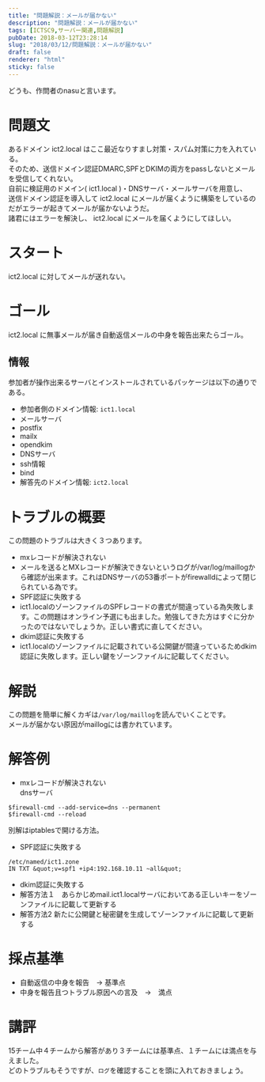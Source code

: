 ```yaml
---
title: "問題解説：メールが届かない"
description: "問題解説：メールが届かない"
tags: [ICTSC9,サーバー関連,問題解説]
pubDate: 2018-03-12T23:28:14
slug: "2018/03/12/問題解説：メールが届かない"
draft: false
renderer: "html"
sticky: false
---
```


<p>どうも、作問者のnasuと言います。</p>
<h1>問題文</h1>
<p>あるドメイン ict2.local はここ最近なりすまし対策・スパム対策に力を入れている。<br />
そのため、送信ドメイン認証DMARC,SPFとDKIMの両方をpassしないとメールを受信してくれない。<br />
自前に検証用のドメイン( ict1.local )・DNSサーバ・メールサーバを用意し、<br />
送信ドメイン認証を導入して ict2.local にメールが届くように構築をしているのだがエラーが起きてメールが届かないようだ。<br />
諸君にはエラーを解決し、 ict2.local にメールを届くようにしてほしい。</p>
<h1>スタート</h1>
<p>ict2.local に対してメールが送れない。</p>
<h1>ゴール</h1>
<p>ict2.local に無事メールが届き自動返信メールの中身を報告出来たらゴール。</p>
<h2>情報</h2>
<p>参加者が操作出来るサーバとインストールされているパッケージは以下の通りである。</p>
<ul>
<li>参加者側のドメイン情報: <code>ict1.local</code></li>
<li>メールサーバ</li>
<li>postfix</li>
<li>mailx</li>
<li>opendkim</li>
<li>DNSサーバ</li>
<li>ssh情報</li>
<li>bind</li>
<li>解答先のドメイン情報: <code>ict2.local</code></li>
</ul>
<h1>トラブルの概要</h1>
<p>この問題のトラブルは大きく３つあります。</p>
<ul>
<li>mxレコードが解決されない</li>
<li>メールを送るとMXレコードが解決できないというログが/var/log/maillogから確認が出来ます。これはDNSサーバの53番ポートがfirewalldによって閉じられている為です。</li>
<li>SPF認証に失敗する</li>
<li>ict1.localのゾーンファイルのSPFレコードの書式が間違っている為失敗します。この問題はオンライン予選にも出ました。勉強してきた方はすぐに分かったのではないでしょうか。正しい書式に直してください。</li>
<li>dkim認証に失敗する</li>
<li>ict1.localのゾーンファイルに記載されている公開鍵が間違っているためdkim認証に失敗します。正しい鍵をゾーンファイルに記載してください。</li>
</ul>
<h1>解説</h1>
<p>この問題を簡単に解くカギは<code>/var/log/maillog</code>を読んでいくことです。<br />
メールが届かない原因がmaillogには書かれています。</p>
<h1>解答例</h1>
<ul>
<li>mxレコードが解決されない<br />
dnsサーバ</li>
</ul>
<pre><code>$firewall-cmd --add-service=dns --permanent
$firewall-cmd --reload</code></pre>
<p>別解はiptablesで開ける方法。</p>
<ul>
<li>SPF認証に失敗する</li>
</ul>
<pre><code>/etc/named/ict1.zone
IN TXT &amp;quot;v=spf1 +ip4:192.168.10.11 ~all&amp;quot;</code></pre>
<ul>
<li>dkim認証に失敗する</li>
<li>解答方法１　あらかじめmail.ict1.localサーバにおいてある正しいキーをゾーンファイルに記載して更新する</li>
<li>解答方法2 新たに公開鍵と秘密鍵を生成してゾーンファイルに記載して更新する</li>
</ul>
<h1>採点基準</h1>
<ul>
<li>自動返信の中身を報告　→ 基準点</li>
<li>中身を報告且つトラブル原因への言及　→　満点</li>
</ul>
<h1>講評</h1>
<p>15チーム中４チームから解答があり３チームには基準点、１チームには満点を与えました。<br />
どのトラブルもそうですが、<code>ログ</code>を確認することを頭に入れておきましょう。</p>
